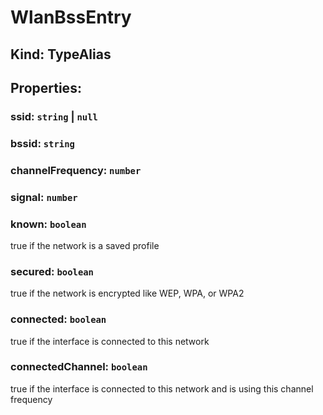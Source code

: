 # **WlanBssEntry**

## **Kind: TypeAlias**

## **Properties**:

### ssid: `string` | `null`

### bssid: `string`

### channelFrequency: `number`

### signal: `number`

### known: `boolean`

true if the network is a saved profile

### secured: `boolean`

true if the network is encrypted like WEP, WPA, or WPA2

### connected: `boolean`

true if the interface is connected to this network

### connectedChannel: `boolean`

true if the interface is connected to this network and is using this channel
frequency
